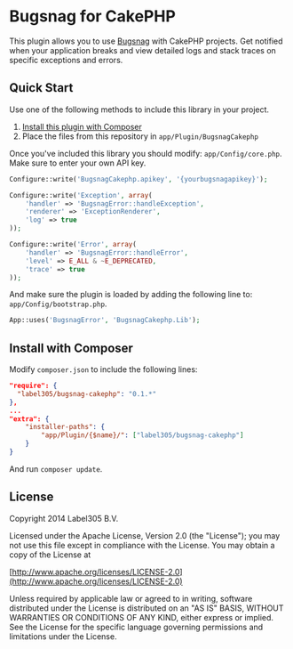 Bugsnag for CakePHP
=======

This plugin allows you to use [Bugsnag](https://bugsnag.com) with CakePHP projects. Get notified when your application breaks and view detailed logs and stack traces on specific exceptions and errors.

Quick Start
---------

Use one of the following methods to include this library in your project.

1. [Install this plugin with Composer](#install-with-composer)
2. Place the files from this repository in `app/Plugin/BugsnagCakephp`

Once you've included this library you should modify: `app/Config/core.php`. Make sure to enter your own API key.

```php
Configure::write('BugsnagCakephp.apikey', '{yourbugsnagapikey}');

Configure::write('Exception', array(
    'handler' => 'BugsnagError::handleException',
    'renderer' => 'ExceptionRenderer',
    'log' => true
));

Configure::write('Error', array(
    'handler' => 'BugsnagError::handleError',
    'level' => E_ALL & ~E_DEPRECATED,
    'trace' => true
));
```

And make sure the plugin is loaded by adding the following line to: `app/Config/bootstrap.php`.

```php
App::uses('BugsnagError', 'BugsnagCakephp.Lib');
```

Install with Composer
----

Modify `composer.json` to include the following lines:

```json
"require": {
  "label305/bugsnag-cakephp": "0.1.*"
},
...
"extra": {
    "installer-paths": {
        "app/Plugin/{$name}/": ["label305/bugsnag-cakephp"]
    }
}
```

And run `composer update`.

License
---------
Copyright 2014 Label305 B.V.

Licensed under the Apache License, Version 2.0 (the "License");
you may not use this file except in compliance with the License.
You may obtain a copy of the License at

[http://www.apache.org/licenses/LICENSE-2.0](http://www.apache.org/licenses/LICENSE-2.0)

Unless required by applicable law or agreed to in writing, software
distributed under the License is distributed on an "AS IS" BASIS,
WITHOUT WARRANTIES OR CONDITIONS OF ANY KIND, either express or implied.
See the License for the specific language governing permissions and
limitations under the License.
